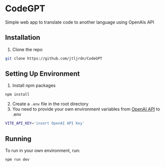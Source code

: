 # CodeGPT

Simple web app to translate code to another language using OpenAIs API

## Installation

1. Clone the repo

```sh
git clone https://github.com/jtljrdn/CodeGPT
```

## Setting Up Environment

1. Install npm packages

```sh
npm install
```
2. Create a `.env` file in the root directory
3. You need to provide your own environment variables from [OpenAI API](https://platform.openai.com/account/api-keys) to .env

```sh
VITE_API_KEY='insert OpenAI API Key'
```

## Running

To run in your own environment, run:

```sh
npm run dev
```
